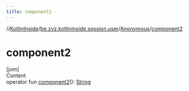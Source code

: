 ```yaml
---
title: component2 -
---
```

//[KotlinInside](../../index.md)/[be.zvz.kotlininside.session.user](../index.md)/[Anonymous](index.md)/[component2](component2.md)



# component2  
[jvm]  
Content  
operator fun [component2](component2.md)(): [String](https://kotlinlang.org/api/latest/jvm/stdlib/kotlin/-string/index.html)  



